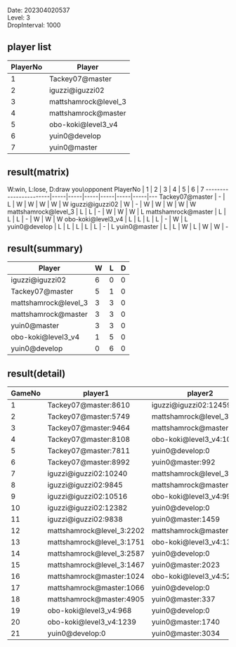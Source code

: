 Date: 202304020537  
Level: 3  
DropInterval: 1000  
## player list
PlayerNo  |  Player
----------|----------------------
1         |  Tackey07@master
2         |  iguzzi@iguzzi02
3         |  mattshamrock@level_3
4         |  mattshamrock@master
5         |  obo-koki@level3_v4
6         |  yuin0@develop
7         |  yuin0@master
## result(matrix)
W:win, L:lose, D:draw
you\opponent PlayerNo  |  1  |  2  |  3  |  4  |  5  |  6  |  7
-----------------------|-----|-----|-----|-----|-----|-----|---
Tackey07@master        |  -  |  L  |  W  |  W  |  W  |  W  |  W
iguzzi@iguzzi02        |  W  |  -  |  W  |  W  |  W  |  W  |  W
mattshamrock@level_3   |  L  |  L  |  -  |  W  |  W  |  W  |  L
mattshamrock@master    |  L  |  L  |  L  |  -  |  W  |  W  |  W
obo-koki@level3_v4     |  L  |  L  |  L  |  L  |  -  |  W  |  L
yuin0@develop          |  L  |  L  |  L  |  L  |  L  |  -  |  L
yuin0@master           |  L  |  L  |  W  |  L  |  W  |  W  |  -
## result(summary)
Player                |  W  |  L  |  D
----------------------|-----|-----|---
iguzzi@iguzzi02       |  6  |  0  |  0
Tackey07@master       |  5  |  1  |  0
mattshamrock@level_3  |  3  |  3  |  0
mattshamrock@master   |  3  |  3  |  0
yuin0@master          |  3  |  3  |  0
obo-koki@level3_v4    |  1  |  5  |  0
yuin0@develop         |  0  |  6  |  0
## result(detail)
GameNo  |  player1                    |  player2
--------|-----------------------------|---------------------------
1       |  Tackey07@master:8610       |  iguzzi@iguzzi02:12459
2       |  Tackey07@master:5749       |  mattshamrock@level_3:3173
3       |  Tackey07@master:9464       |  mattshamrock@master:3140
4       |  Tackey07@master:8108       |  obo-koki@level3_v4:1084
5       |  Tackey07@master:7811       |  yuin0@develop:0
6       |  Tackey07@master:8992       |  yuin0@master:992
7       |  iguzzi@iguzzi02:10240      |  mattshamrock@level_3:2137
8       |  iguzzi@iguzzi02:9845       |  mattshamrock@master:1844
9       |  iguzzi@iguzzi02:10516      |  obo-koki@level3_v4:998
10      |  iguzzi@iguzzi02:12382      |  yuin0@develop:0
11      |  iguzzi@iguzzi02:9838       |  yuin0@master:1459
12      |  mattshamrock@level_3:2202  |  mattshamrock@master:1131
13      |  mattshamrock@level_3:1751  |  obo-koki@level3_v4:1312
14      |  mattshamrock@level_3:2587  |  yuin0@develop:0
15      |  mattshamrock@level_3:1467  |  yuin0@master:2023
16      |  mattshamrock@master:1024   |  obo-koki@level3_v4:527
17      |  mattshamrock@master:1066   |  yuin0@develop:0
18      |  mattshamrock@master:4905   |  yuin0@master:337
19      |  obo-koki@level3_v4:968     |  yuin0@develop:0
20      |  obo-koki@level3_v4:1239    |  yuin0@master:1740
21      |  yuin0@develop:0            |  yuin0@master:3034
